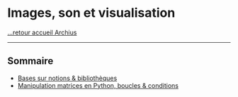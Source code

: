 # Images, son et visualisation

[...retour accueil Archius](../../../README.md)

---

## Sommaire

- [Bases sur notions & bibliothèques](./notes/1.md)
- [Manipulation matrices en Python, boucles & conditions](./notes/2.md)